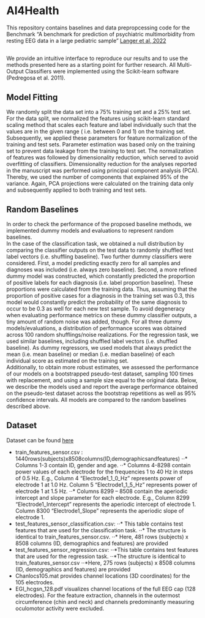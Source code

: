 # AI4Health
This repository contains baselines and data prepropcessing code for the Benchmark “A benchmark for prediction of psychiatric multimorbidity from resting EEG data in a large pediatric sample” [Langer et al, 2022](https://www.sciencedirect.com/science/article/pii/S1053811922004670)
## 
We provide an intuitive interface to reproduce our results and to use the methods presented here as a starting point for further research. All Multi-Output Classifiers were implemented using the Scikit-learn software (Pedregosa et al. 2011).

##  Model Fitting
We randomly split the data set into a 75% training set and a 25% test set. For the data split, we normalized the features using scikit-learn standard scaling method that scales each feature and label individually such that the values are in the given range ( i.e. between 0 and 1) on the training set. Subsequently, we applied these parameters for feature normalization of the training and test sets. Parameter estimation was based only on the training set to prevent data leakage from the training to test set. The normalization of features was followed by dimensionality reduction, which served to avoid overfitting of classifiers. Dimensionality reduction for the analyses reported in the manuscript was performed using principal component analysis (PCA). Thereby, we used the number of components that explained 95% of the variance. Again, PCA projections were calculated on the training data only and subsequently applied to both training and test sets.<br />

## Random Baselines
In order to check the performance of the proposed baseline methods, we implemented dummy models and evaluations to represent random baselines. <br />
In the case of the classification task, we obtained a null distribution by comparing the classifier outputs on the test data to randomly shuffled test label vectors (i.e. shuffling baseline). Two further dummy classifiers were considered. First, a model predicting exactly zero for all samples and diagnoses was included (i.e. always zero baseline). Second, a more refined dummy model
was constructed, which constantly predicted the proportion of positive labels for each diagnosis (i.e. label proportion baseline). These proportions were calculated from the training data. Thus, assuming that the proportion of positive cases for a diagnosis in the training set was 0.3, this model would constantly predict the probability of the same diagnosis to occur to be 0.3 as well for each new test sample. To avoid degeneracy when evaluating performance metrics on these dummy classifier outputs, a tiny amount of random noise was added, though. For all three dummy models/evaluations, a distribution of performance scores was obtained across 100 random shufflings/noise realizations. For the regression task, we used similar baselines, including shuffled label vectors (i.e. shuffled baseline). As dummy regressors, we used models that always predict the mean (i.e. mean baseline) or median (i.e. median baseline) of each individual score as estimated on the training set. <br />
Additionally, to obtain more robust estimates, we assessed the performance of our models on a bootstrapped pseudo-test dataset, sampling 100 times with replacement, and using a sample size equal to the original data. Below, we describe the models used and report the average performance obtained on the pseudo-test dataset across the bootstrap repetitions as well as 95% confidence intervals. All models are compared to the random baselines described above.









## Dataset
Dataset can be found [here](https://osf.io/2vw6j/)


 * train_features_sensor.csv :
 1440rows(subjects)x8508columns(ID,demographicsandfeatures)
⋅⋅* Columns 1-3 contain ID, gender and age.
⋅⋅* Columns 4-8298 contain power values of each electrode for the frequencies 1 to 40
Hz in steps of 0.5 Hz. E.g., Column 4 “Electrode1_1_0_Hz” represents power of electrode 1 at 1.0 Hz. Column 5 “Electrode1_1_5_Hz” represents power of electrode 1 at 1.5 Hz.
⋅⋅* Columns 8299 – 8508 contain the aperiodic intercept and slope parameter for each electrode. E.g., Column 8299 “Electrode1_Intercept” represents the aperiodic intercept of electrode 1. Column 8300 “Electrode1_Slope” represents the aperiodic slope of electrode 1.
 * test_features_sensor_classification.csv:
⋅⋅* This table contains test features that are used for the classification task.
⋅⋅* The structure is identical to train_features_sensor.csv.
⋅⋅* Here, 481 rows (subjects) x 8508 columns (ID, demographics and features) are
provided
 * test_features_sensor_regression.csv:
 ⋅⋅*This table contains test features that are used for the regression task.
 ⋅⋅*The structure is identical to train_features_sensor.csv
 ⋅⋅*Here, 275 rows (subjects) x 8508 columns (ID, demographics and features) are
provided
 * Chanlocs105.mat provides channel locations (3D coordinates) for the 105 electrodes.
 * EGI_hcgsn_128.pdf visualizes channel locations of the full EEG cap (128 electrodes). For the
feature extraction, channels in the outermost circumference (chin and neck) and channels predominantly measuring oculomotor activity were excluded.
